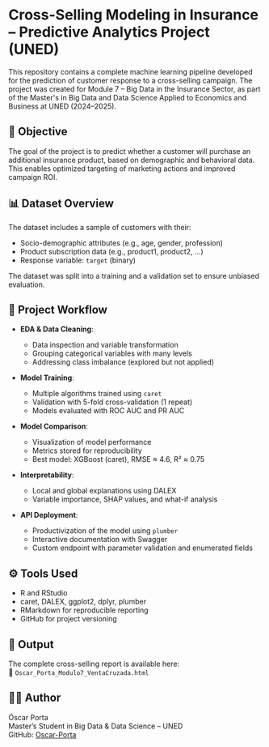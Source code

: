 # Cross-Selling Modeling in Insurance – Predictive Analytics Project (UNED)

This repository contains a complete machine learning pipeline developed for the prediction of customer response to a cross-selling campaign. The project was created for Module 7 – Big Data in the Insurance Sector, as part of the Master's in Big Data and Data Science Applied to Economics and Business at UNED (2024–2025).

## 🎯 Objective

The goal of the project is to predict whether a customer will purchase an additional insurance product, based on demographic and behavioral data. This enables optimized targeting of marketing actions and improved campaign ROI.

## 📊 Dataset Overview

The dataset includes a sample of customers with their:
- Socio-demographic attributes (e.g., age, gender, profession)
- Product subscription data (e.g., product1, product2, ...)
- Response variable: `target` (binary)

The dataset was split into a training and a validation set to ensure unbiased evaluation.

## 🧪 Project Workflow

- **EDA & Data Cleaning**:
  - Data inspection and variable transformation
  - Grouping categorical variables with many levels
  - Addressing class imbalance (explored but not applied)

- **Model Training**:
  - Multiple algorithms trained using `caret`
  - Validation with 5-fold cross-validation (1 repeat)
  - Models evaluated with ROC AUC and PR AUC

- **Model Comparison**:
  - Visualization of model performance
  - Metrics stored for reproducibility
  - Best model: XGBoost (caret), RMSE ≈ 4.6, R² ≈ 0.75

- **Interpretability**:
  - Local and global explanations using DALEX
  - Variable importance, SHAP values, and what-if analysis

- **API Deployment**:
  - Productivization of the model using `plumber`
  - Interactive documentation with Swagger
  - Custom endpoint with parameter validation and enumerated fields

## ⚙️ Tools Used

- R and RStudio  
- caret, DALEX, ggplot2, dplyr, plumber  
- RMarkdown for reproducible reporting  
- GitHub for project versioning

## 📄 Output

The complete cross-selling report is available here:  
📎 `Oscar_Porta_Modulo7_VentaCruzada.html`

## 👨‍💻 Author

Óscar Porta  
Master’s Student in Big Data & Data Science – UNED  
GitHub: [Oscar-Porta](https://github.com/Oscar-Porta)
